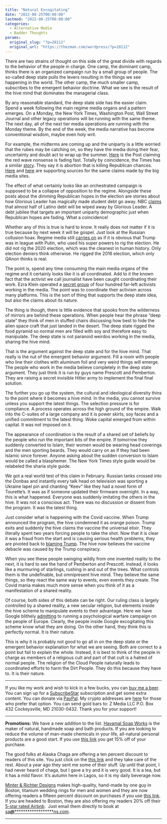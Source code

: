 ```yaml
---
title: "Natural Excogitating"
date: "2022-08-25T00:00:00"
lastmod: "2022-08-25T00:00:00"
categories:
  - Alternative Media
  - Badder Thoughts
params:
  original_slug: "?p=28112"
  original_url: "https://thezman.com/wordpress/?p=28112"
---
```


There are two strains of thought on this side of the great divide with
regards to the behavior of the people in charge. One camp, the dominant
camp, thinks there is an organized campaign run by a small group of
people. The so-called deep state pulls the levers resulting in the
things we see happening in the world. The other camp, the much smaller
camp, subscribes to the emergent behavior doctrine. What we see is the
result of the hive mind that dominates the managerial class.

By any reasonable standard, the deep state side has the easier claim.
Spend a week following the main regime media organs and a pattern
emerges. On a Monday, the New York Times, Washington Post, Wall Street
Journal and other legacy operations will be running with the same theme.
The next day, all of the next tier media operations are running with the
Monday theme. By the end of the week, the media narrative has become
conventional wisdom, maybe even holy writ.

For example, the midterms are coming up and the uniparty is a little
worried that the rubes may be catching on, so they have the media doing
their fear, uncertainty and doubt act to wrap up the summer. <a
href="https://www.washingtonpost.com/politics/2022/08/24/new-york-special-election-midterms/"
rel="noopener" target="_blank">Here</a> is the Post claiming the red
wave nonsense is fading fast. Totally by coincidence, the Times has a
similar <a
href="https://www.nytimes.com/2022/08/24/upshot/midterms-elections-republicans-analysis.html"
rel="noopener" target="_blank">story</a>. They say it is abortion that
is killing Republican chances.
<a href="https://www.joshbarro.com/p/republicans-other-dobbs-problem"
rel="noopener" target="_blank">Here</a> and <a
href="https://www.cookpolitical.com/analysis/house/2022-primaries/red-wave-looks-more-ripple?redirect=630621a8409fa"
rel="noopener" target="_blank">here</a> are supporting sources for the
same claims made by the big media sites.

The effect of what certainly looks like an orchestrated campaign is
supposed to be a collapse of opposition to the regime. Alongside these
posts about the dimming Republican hopes in the election are stories
about how Glorious Leader has magically made student debt go away. NBC
<a
href="https://www.nbcnews.com/news/latino/almost-half-latino-student-loan-debt-expected-forgiven-biden-rcna44652"
rel="noopener" target="_blank">claims</a> that almost half of Latino
debt will be wiped away by Glorious Leader. A debt jubilee that targets
an important uniparty demographic just when Republican hopes are fading.
What a coincidence!

Whether any of this is true is hard to know. It really does not matter
if it is true because by next week it will be gospel. Just look at the
Russian collusion hoax. Regime media still <a
href="https://www.washingtonpost.com/national-security/2022/08/24/barr-mueller-memo-trump/"
rel="noopener" target="_blank">carries on</a> as if it is obvious that
Trump was in league with Putin, who used his super powers to rig the
election. He did not rig the 2020 election, which was the cleanest in
human history. Only election deniers think otherwise. He rigged the 2016
election, which only QAnon thinks is real.

The point is, spend any time consuming the main media organs of the
regime and it certainly looks like it is all coordinated. Add to it the
known fact that the activist we call journalist have been caught
coordinating their work. Ezra Klein operated a
<a href="https://en.wikipedia.org/wiki/JournoList" rel="noopener"
target="_blank">secret group</a> of four hundred far-left activists
working in the media. The point was to coordinate their activism across
many platforms. This is the sort of thing that supports the deep state
idea, but also the claims about its nature.

The thing is though, there is little evidence that spooks from the
wilderness of mirrors are behind these operations. When people hear the
phrase “deep state” they think of men in stuffed chairs discussing how
best to hide the alien space craft that just landed in the desert. The
deep state rigged the food pyramid so normal men are filled with soy and
therefore easy to manipulate. The deep state is not paranoid weirdos
working in the media, sharing the hive mind.

That is the argument against the deep state and for the hive mind. That
really is the nut of the emergent behavior argument. Fill a room with
people who line their clothes with aluminum foil and very weird things
will emerge. The people who work in the media believe completely in the
deep state argument. They just think it is run by guys name Prescott and
Pemberton. They are raising a secret invisible Hitler army to implement
the final final solution.

The further you go up the system, the cultural and ideological diversity
thins to the point where it becomes a hive mind. In the media, you
cannot survive unless you support the latest things. The selection
pressure is for compliance. A process operates across the high ground of
the empire. Walk into the C-suites of a large company and it is power
skirts, soy faces and a unified commitment to the latest thing. Woke
capital emerged from within capital. It was not imposed on it.

The appearance of coordination is the result of a shared set of beliefs
by the people who run the important bits of the empire. If tomorrow they
suddenly converted to Islam, their women would be wearing head coverings
and the men sporting beards. They would carry on as if they had been
Islamic since forever. Anyone asking about the sudden conversion to
Islam would be called a blasphemer. The New York Times style guide would
be relabeled the sharia style guide.

We got a real world test of this claim in February. Russian tanks
crossed into the Donbas and instantly every talk head on television was
sporting a Ukraine lapel pin and chanting “Keev” like they had a novel
form of Tourette’s. It was as if someone updated their firmware
overnight. In a way, this is what happened. Everyone was suddenly
imitating the others in the hive. It was not a conscious act. There was
no discussion or dissent from the program. It was the latest thing.

Just consider what is happening with the Covid vaccine. When Trump
announced the program, the hive condemned it as orange poison. Trump
exits and suddenly the hive claims the vaccine the universal elixir.
They literally spent two years forcing people to take the shot. Now that
it is clear it was a fraud from the start and is causing serious health
problems, they are pivoted back to <a
href="https://www.politico.com/news/2022/08/24/trump-white-house-exerted-pressure-on-fda-for-covid-19-emergency-use-authorizations-house-report-finds-00053428"
rel="noopener" target="_blank">blaming Trump</a>. The hive now believes
the vaccine debacle was caused by the Trump conspiracy.

When you see these people swinging wildly from one invented reality to
the next, it is hard to see the hand of Pemberton and Prescott. Instead,
it looks like a murmuring of starlings, rushing in and out of the trees.
What controls them is the undefinable, but omnipresent hive mind. They
believe the same things, so they react the same way to events, even
events they create. The Covid mania makes much more sense when you think
of it as a manifestation of a shared reality.

Of course, both sides of this debate can be right. Our ruling class is
largely controlled by a shared reality, a new secular religion, but
elements inside the hive scheme to manipulate events to their advantage.
Here we have Google blithely <a
href="https://www.reuters.com/business/media-telecom/google-roll-out-anti-disinformation-campaign-some-eu-countries-2022-08-24/"
rel="noopener" target="_blank">admitting</a> to running a psychological
warfare campaign on the people of Europe. Clearly, the people inside
Google excogitating this scheme know what they are doing. On the other
hand, they think this is perfectly normal. It is their nature.

This is why it is probably not good to go all in on the deep state or
the emergent behavior explanation for what we are seeing. Both are
correct to a point but fail to explain the whole. Instead, it is best to
think of the people in charge as members of a religious cult and part of
that cult is a hatred of normal people. The religion of the Cloud People
naturally leads to coordinated efforts to harm the Dirt People. They do
this because they have to. It is their nature.

------------------------------------------------------------------------

If you like my work and wish to kick in a few bucks, you can
<a href="https://www.buymeacoffee.com/mujolulu" rel="noopener"
target="_blank">buy me a beer</a>. You can sign up for a
<a href="https://www.subscribestar.com/the-z-blog" rel="noopener"
target="_blank">SubscribeStar</a> subscription and get some extra
content. You can donate via <a
href="https://www.paypal.com/donate/?cmd=_s-xclick&amp;hosted_button_id=UDAS2Q8JYA6CN&amp;source=url"
rel="noopener" target="_blank">PayPal</a>. My crypto addresses are
<a href="https://thezman.com/wordpress/?page_id=22713" rel="noopener"
target="_blank">here</a> for those who prefer that option. You can send
gold bars to: Z Media LLC P.O. Box 432 Cockeysville, MD 21030-0432.
Thank you for your support!

------------------------------------------------------------------------

**Promotions:** We have a new addition to the list.
<a href="https://havamalsoapworks.com/" rel="noopener"
target="_blank">Havamal Soap Works</a> is the maker of natural, handmade
soap and bath products. If you are looking to reduce the volume of
man-made chemicals in your life, all-natural personal products are a
good start. If you use
<a href="https://havamalsoapworks.com/discount/ZMAN" rel="noopener"
target="_blank">this link</a> you get 15% off of your purchase.

The good folks at Alaska Chaga are offering a ten percent discount to
readers of this site. You just click on the
<a href="https://alaskachaga.us/discount/ZMAN" rel="noopener noreferrer"
target="_blank">this link</a> and they take care of the rest. About a
year ago they sent me some of their stuff. Up until that point, I had
never heard of chaga, but I gave a try and it is very good. It is a tea,
but it has a mild flavor. It’s autumn here in Lagos, so it is my daily
beverage now.

<a href="https://www.minterandrichterdesigns.com/"
rel="noreferrer nofollow noopener" target="_blank">Minter &amp; Richter
Designs</a> makes high-quality, hand-made by one guy in Boston, titanium
wedding rings for men and women and they are now offering readers a
fifteen percent discount on purchases if you use
<a href="https://www.minterandrichterdesigns.com/discount/ZMAN"
rel="noreferrer nofollow noopener" target="_blank">this link</a>.
<span class="highlight"><span class="colour"><span class="font"><span class="size">If
you are headed to Boston, they are also offering my readers 20% off
their <a
href="https://www.airbnb.com/users/7988017/listings?user_id=7988017&amp;s=3"
rel="noopener noreferrer" target="_blank">5-star rated Airbnb</a>.  Just
email them directly to book at
<a href="mailto:sa***@*********************ns.com"
data-original-string="vgb117kDyEyM5q9HpgyRNQ==cb77pvg1jZKW0eGE21/9IsTKr7e7OMuBc7g4Vrk6bbTx9X7SkRvMkwvGtCNzEsuS2bc"><span
class="apbct-email-encoder"
data-original-string="g8Dpq1jjlptSZxplIB4YTg==cb7Tupa6augbT7kUzfHQzO7M/0aYCvAfK8RAPtvmAoD9ZxeCfC5VolOeTSuwWNbaK7s"
title="This contact has been encoded by Anti-Spam by CleanTalk. Click to decode. To finish the decoding make sure that JavaScript is enabled in your browser.">sa<span
class="apbct-blur">***</span>@<span
class="apbct-blur">*********************</span>ns.com</span></a>.</span></span></span></span>

------------------------------------------------------------------------
